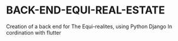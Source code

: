 # BACK-END-EQUI-REAL-ESTATE
Creation of a back end for The Equi-realites, using Python Django In cordination with flutter
